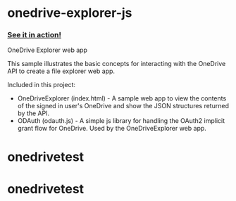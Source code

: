 # onedrive-explorer-js
### [See it in action!](https://onedrive.github.io/odx)

OneDrive Explorer web app

This sample illustrates the basic concepts for interacting with the OneDrive API to create a file explorer web app.

Included in this project:

* OneDriveExplorer (index.html) - A sample web app to view the contents of the signed in user's OneDrive and show the JSON structures returned by the API.
* ODAuth (odauth.js) - A simple js library for handling the OAuth2 implicit grant flow for OneDrive. Used by the OneDriveExplorer web app.
# onedrivetest
# onedrivetest
